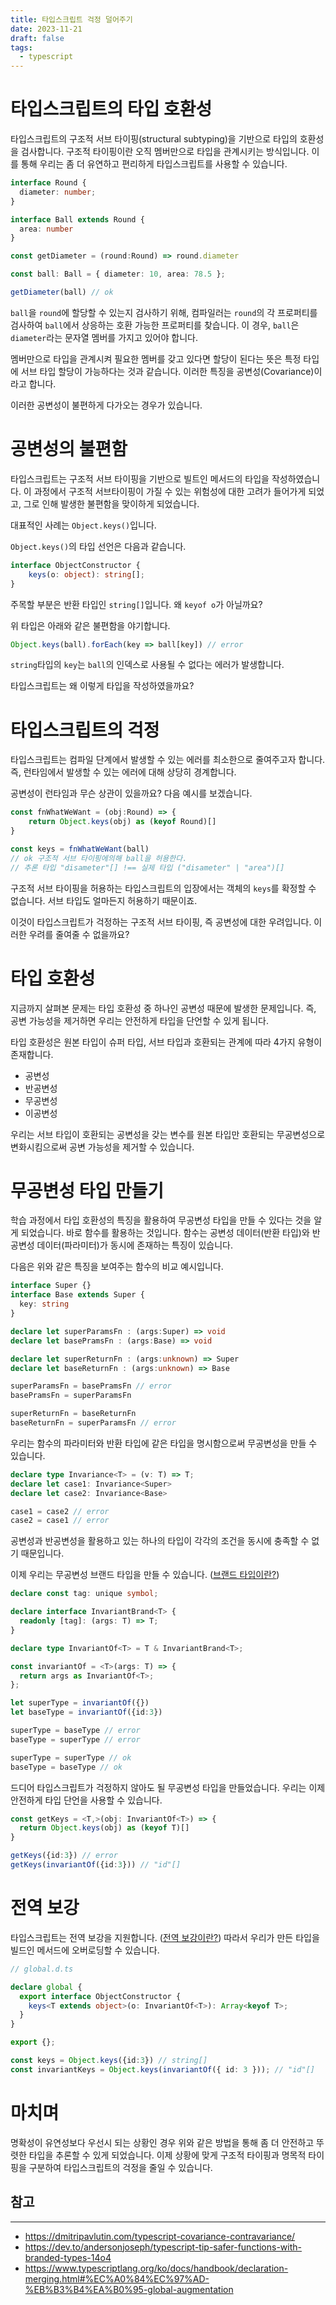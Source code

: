 ```yaml
---
title: 타입스크립트 걱정 덜어주기
date: 2023-11-21
draft: false
tags:
  - typescript
---
```

# 타입스크립트의 타입 호환성

타입스크립트의 구조적 서브 타이핑(structural subtyping)을 기반으로 타입의 호환성을 검사합니다. 구조적 타이핑이란 오직 멤버만으로 타입을 관계시키는 방식입니다. 이를 통해 우리는 좀 더 유연하고 편리하게 타입스크립트를 사용할 수 있습니다.

```ts
interface Round {
  diameter: number;
}

interface Ball extends Round {
  area: number
}

const getDiameter = (round:Round) => round.diameter

const ball: Ball = { diameter: 10, area: 78.5 };

getDiameter(ball) // ok
```

`ball`을 `round`에 할당할 수 있는지 검사하기 위해, 컴파일러는 `round`의 각 프로퍼티를 검사하여 `ball`에서 상응하는 호환 가능한 프로퍼티를 찾습니다. 이 경우, `ball`은 `diameter`라는 문자열 멤버를 가지고 있어야 합니다.

멤버만으로 타입을 관계시켜 필요한 멤버를 갖고 있다면 할당이 된다는 뜻은 특정 타입에 서브 타입 할당이 가능하다는 것과 같습니다.
이러한 특징을 공변성(Covariance)이라고 합니다.

이러한 공변성이 불편하게 다가오는 경우가 있습니다.

# 공변성의 불편함

타입스크립트는 구조적 서브 타이핑을 기반으로 빌트인 메서드의 타입을 작성하였습니다.
이 과정에서 구조적 서브타이핑이 가질 수 있는 위험성에 대한 고려가 들어가게 되었고, 그로 인해 발생한 불편함을 맞이하게 되었습니다.

대표적인 사례는 `Object.keys()`입니다.

`Object.keys()`의 타입 선언은 다음과 같습니다.

```ts
interface ObjectConstructor {
    keys(o: object): string[];
}
```

주목할 부분은 반환 타입인 `string[]`입니다.
왜 `keyof o`가 아닐까요?

위 타입은 아래와 같은 불편함을 야기합니다.

```ts
Object.keys(ball).forEach(key => ball[key]) // error
```

`string`타입의 `key`는 `ball`의 인덱스로 사용될 수 없다는 에러가 발생합니다.

타입스크립트는 왜 이렇게 타입을 작성하였을까요?

# 타입스크립트의 걱정

타입스크립트는 컴파일 단계에서 발생할 수 있는 에러를 최소한으로 줄여주고자 합니다.
즉, 런타임에서 발생할 수 있는 에러에 대해 상당히 경계합니다.

공변성이 런타임과 무슨 상관이 있을까요?
다음 예시를 보겠습니다.

```ts
const fnWhatWeWant = (obj:Round) => {
    return Object.keys(obj) as (keyof Round)[]
}

const keys = fnWhatWeWant(ball)
// ok 구조적 서브 타이핑에의해 ball을 허용한다.
// 추론 타입 "disameter"[] !== 실제 타입 ("disameter" | "area")[]
```

구조적 서브 타이핑을 허용하는 타입스크립트의 입장에서는 객체의 `keys`를 확정할 수 없습니다.
서브 타입도 얼마든지 허용하기 때문이죠.

이것이 타입스크립트가 걱정하는 구조적 서브 타이핑, 즉 공변성에 대한 우려입니다.
이러한 우려를 줄여줄 수 없을까요?

# 타입 호환성

지금까지 살펴본 문제는 타입 호환성 중 하나인 공변성 때문에 발생한 문제입니다.
즉, 공변 가능성을 제거하면 우리는 안전하게 타입을 단언할 수 있게 됩니다.

타입 호환성은 원본 타입이 슈퍼 타입, 서브 타입과 호환되는 관계에 따라 4가지 유형이 존재합니다.

* 공변성
* 반공변성
* 무공변성
* 이공변성

우리는 서브 타입이 호환되는 공변성을 갖는 변수를 원본 타입만 호환되는 무공변성으로 변화시킴으로써 공변 가능성을 제거할 수 있습니다.

# 무공변성 타입 만들기

학습 과정에서 타입 호환성의 특징을 활용하여 무공변성 타입을 만들 수 있다는 것을 알게 되었습니다.
바로 함수를 활용하는 것입니다.
함수는 공변성 데이터(반환 타입)와 반공변성 데이터(파라미터)가 동시에 존재하는 특징이 있습니다.

다음은 위와 같은 특징을 보여주는 함수의 비교 예시입니다.

```ts
interface Super {}
interface Base extends Super {
  key: string
}

declare let superParamsFn : (args:Super) => void
declare let basePramsFn : (args:Base) => void

declare let superReturnFn : (args:unknown) => Super
declare let baseReturnFn : (args:unknown) => Base

superParamsFn = basePramsFn // error
basePramsFn = superParamsFn

superReturnFn = baseReturnFn
baseReturnFn = superParamsFn // error
```

우리는 함수의 파라미터와 반환 타입에 같은 타입을 명시함으로써 무공변성을 만들 수 있습니다.

```ts
declare type Invariance<T> = (v: T) => T;
declare let case1: Invariance<Super>
declare let case2: Invariance<Base>

case1 = case2 // error
case2 = case1 // error
```

공변성과 반공변성을 활용하고 있는 하나의 타입이 각각의 조건을 동시에 충족할 수 없기 때문입니다.

이제 우리는 무공변성 브랜드 타입을 만들 수 있습니다. ([브랜드 타입이란?](https://dev.to/hateablestream/typescript-tip-safer-functions-with-branded-types-14o4))

```ts
declare const tag: unique symbol;

declare interface InvariantBrand<T> {
  readonly [tag]: (args: T) => T;
}

declare type InvariantOf<T> = T & InvariantBrand<T>;

const invariantOf = <T>(args: T) => {
  return args as InvariantOf<T>;
};

let superType = invariantOf({}) 
let baseType = invariantOf({id:3}) 

superType = baseType // error
baseType = superType // error

superType = superType // ok
baseType = baseType // ok
```

드디어 타입스크립트가 걱정하지 않아도 될 무공변성 타입을 만들었습니다.
우리는 이제 안전하게 타입 단언을 사용할 수 있습니다.

```ts
const getKeys = <T,>(obj: InvariantOf<T>) => {
  return Object.keys(obj) as (keyof T)[]
}

getKeys({id:3}) // error
getKeys(invariantOf({id:3})) // "id"[]
```

# 전역 보강

타입스크립트는 전역 보강을 지원합니다. ([전역 보강이란?](https://www.typescriptlang.org/ko/docs/handbook/declaration-merging.html#%EC%A0%84%EC%97%AD-%EB%B3%B4%EA%B0%95-global-augmentation))
따라서 우리가 만든 타입을 빌드인 메서드에 오버로딩할 수 있습니다.

```ts
// global.d.ts

declare global {
  export interface ObjectConstructor {
    keys<T extends object>(o: InvariantOf<T>): Array<keyof T>;
  }
}

export {};
```

```ts
const keys = Object.keys({id:3}) // string[]
const invariantKeys = Object.keys(invariantOf({ id: 3 })); // "id"[]
```


# 마치며
명확성이 유연성보다 우선시 되는 상황인 경우 위와 같은 방법을 통해 좀 더 안전하고 뚜렷한 타입을 추론할 수 있게 되었습니다.
이제 상황에 맞게 구조적 타이핑과 명목적 타이핑을 구분하여 타입스크립트의 걱정을 줄일 수 있습니다.


## 참고
---
- https://dmitripavlutin.com/typescript-covariance-contravariance/
- https://dev.to/andersonjoseph/typescript-tip-safer-functions-with-branded-types-14o4
- https://www.typescriptlang.org/ko/docs/handbook/declaration-merging.html#%EC%A0%84%EC%97%AD-%EB%B3%B4%EA%B0%95-global-augmentation